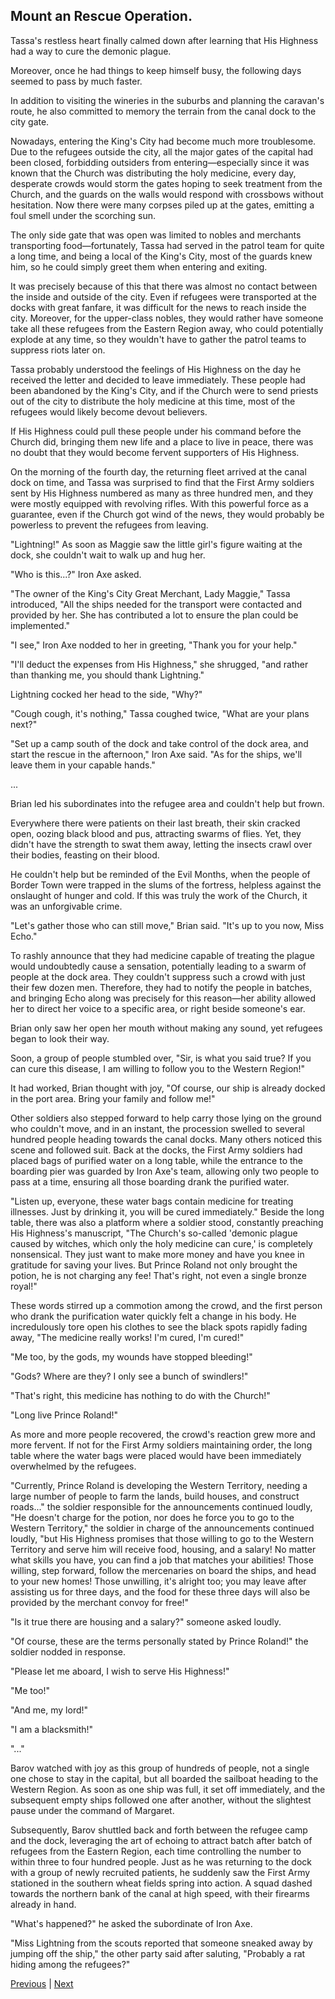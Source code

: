 ## Mount an Rescue Operation.
Tassa's restless heart finally calmed down after learning that His Highness had a way to cure the demonic plague.

Moreover, once he had things to keep himself busy, the following days seemed to pass by much faster.

In addition to visiting the wineries in the suburbs and planning the caravan's route, he also committed to memory the terrain from the canal dock to the city gate.

Nowadays, entering the King's City had become much more troublesome. Due to the refugees outside the city, all the major gates of the capital had been closed, forbidding outsiders from entering—especially since it was known that the Church was distributing the holy medicine, every day, desperate crowds would storm the gates hoping to seek treatment from the Church, and the guards on the walls would respond with crossbows without hesitation. Now there were many corpses piled up at the gates, emitting a foul smell under the scorching sun.

The only side gate that was open was limited to nobles and merchants transporting food—fortunately, Tassa had served in the patrol team for quite a long time, and being a local of the King's City, most of the guards knew him, so he could simply greet them when entering and exiting.

It was precisely because of this that there was almost no contact between the inside and outside of the city. Even if refugees were transported at the docks with great fanfare, it was difficult for the news to reach inside the city. Moreover, for the upper-class nobles, they would rather have someone take all these refugees from the Eastern Region away, who could potentially explode at any time, so they wouldn't have to gather the patrol teams to suppress riots later on.

Tassa probably understood the feelings of His Highness on the day he received the letter and decided to leave immediately. These people had been abandoned by the King's City, and if the Church were to send priests out of the city to distribute the holy medicine at this time, most of the refugees would likely become devout believers.

If His Highness could pull these people under his command before the Church did, bringing them new life and a place to live in peace, there was no doubt that they would become fervent supporters of His Highness.

On the morning of the fourth day, the returning fleet arrived at the canal dock on time, and Tassa was surprised to find that the First Army soldiers sent by His Highness numbered as many as three hundred men, and they were mostly equipped with revolving rifles. With this powerful force as a guarantee, even if the Church got wind of the news, they would probably be powerless to prevent the refugees from leaving.



"Lightning!" As soon as Maggie saw the little girl's figure waiting at the dock, she couldn't wait to walk up and hug her.

"Who is this...?" Iron Axe asked.

"The owner of the King's City Great Merchant, Lady Maggie," Tassa introduced, "All the ships needed for the transport were contacted and provided by her. She has contributed a lot to ensure the plan could be implemented."

"I see," Iron Axe nodded to her in greeting, "Thank you for your help."

"I'll deduct the expenses from His Highness," she shrugged, "and rather than thanking me, you should thank Lightning."

Lightning cocked her head to the side, "Why?"

"Cough cough, it's nothing," Tassa coughed twice, "What are your plans next?"

"Set up a camp south of the dock and take control of the dock area, and start the rescue in the afternoon," Iron Axe said. "As for the ships, we'll leave them in your capable hands."

...



Brian led his subordinates into the refugee area and couldn't help but frown.



Everywhere there were patients on their last breath, their skin cracked open, oozing black blood and pus, attracting swarms of flies. Yet, they didn't have the strength to swat them away, letting the insects crawl over their bodies, feasting on their blood.



He couldn't help but be reminded of the Evil Months, when the people of Border Town were trapped in the slums of the fortress, helpless against the onslaught of hunger and cold. If this was truly the work of the Church, it was an unforgivable crime.



"Let's gather those who can still move," Brian said. "It's up to you now, Miss Echo."



To rashly announce that they had medicine capable of treating the plague would undoubtedly cause a sensation, potentially leading to a swarm of people at the dock area. They couldn't suppress such a crowd with just their few dozen men. Therefore, they had to notify the people in batches, and bringing Echo along was precisely for this reason—her ability allowed her to direct her voice to a specific area, or right beside someone's ear.



Brian only saw her open her mouth without making any sound, yet refugees began to look their way.



Soon, a group of people stumbled over, "Sir, is what you said true? If you can cure this disease, I am willing to follow you to the Western Region!"



It had worked, Brian thought with joy, "Of course, our ship is already docked in the port area. Bring your family and follow me!"



Other soldiers also stepped forward to help carry those lying on the ground who couldn't move, and in an instant, the procession swelled to several hundred people heading towards the canal docks. Many others noticed this scene and followed suit. Back at the docks, the First Army soldiers had placed bags of purified water on a long table, while the entrance to the boarding pier was guarded by Iron Axe's team, allowing only two people to pass at a time, ensuring all those boarding drank the purified water.



"Listen up, everyone, these water bags contain medicine for treating illnesses. Just by drinking it, you will be cured immediately." Beside the long table, there was also a platform where a soldier stood, constantly preaching His Highness's manuscript, "The Church's so-called 'demonic plague caused by witches, which only the holy medicine can cure,' is completely nonsensical. They just want to make more money and have you knee in gratitude for saving your lives. But Prince Roland not only brought the potion, he is not charging any fee! That's right, not even a single bronze royal!"



These words stirred up a commotion among the crowd, and the first person who drank the purification water quickly felt a change in his body. He incredulously tore open his clothes to see the black spots rapidly fading away, "The medicine really works! I'm cured, I'm cured!"



"Me too, by the gods, my wounds have stopped bleeding!"



"Gods? Where are they? I only see a bunch of swindlers!"



"That's right, this medicine has nothing to do with the Church!"



"Long live Prince Roland!"



As more and more people recovered, the crowd's reaction grew more and more fervent. If not for the First Army soldiers maintaining order, the long table where the water bags were placed would have been immediately overwhelmed by the refugees.



"Currently, Prince Roland is developing the Western Territory, needing a large number of people to farm the lands, build houses, and construct roads..." the soldier responsible for the announcements continued loudly, "He doesn't charge for the potion, nor does he force you to go to the Western Territory," the soldier in charge of the announcements continued loudly, "but His Highness promises that those willing to go to the Western Territory and serve him will receive food, housing, and a salary! No matter what skills you have, you can find a job that matches your abilities! Those willing, step forward, follow the mercenaries on board the ships, and head to your new homes! Those unwilling, it's alright too; you may leave after assisting us for three days, and the food for these three days will also be provided by the merchant convoy for free!"



"Is it true there are housing and a salary?" someone asked loudly.



"Of course, these are the terms personally stated by Prince Roland!" the soldier nodded in response.

"Please let me aboard, I wish to serve His Highness!"

"Me too!"

"And me, my lord!"

"I am a blacksmith!"

"..."

Barov watched with joy as this group of hundreds of people, not a single one chose to stay in the capital, but all boarded the sailboat heading to the Western Region. As soon as one ship was full, it set off immediately, and the subsequent empty ships followed one after another, without the slightest pause under the command of Margaret.

Subsequently, Barov shuttled back and forth between the refugee camp and the dock, leveraging the art of echoing to attract batch after batch of refugees from the Eastern Region, each time controlling the number to within three to four hundred people. Just as he was returning to the dock with a group of newly recruited patients, he suddenly saw the First Army stationed in the southern wheat fields spring into action. A squad dashed towards the northern bank of the canal at high speed, with their firearms already in hand.

"What's happened?" he asked the subordinate of Iron Axe.



"Miss Lightning from the scouts reported that someone sneaked away by jumping off the ship," the other party said after saluting, "Probably a rat hiding among the refugees?"





[Previous](CH0223.md) | [Next](CH0225.md)
